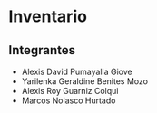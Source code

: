 # Inventario




## Integrantes

- Alexis David Pumayalla Giove
- Yarilenka Geraldine Benites Mozo
- Alexis Roy Guarniz Colqui
- Marcos Nolasco Hurtado
